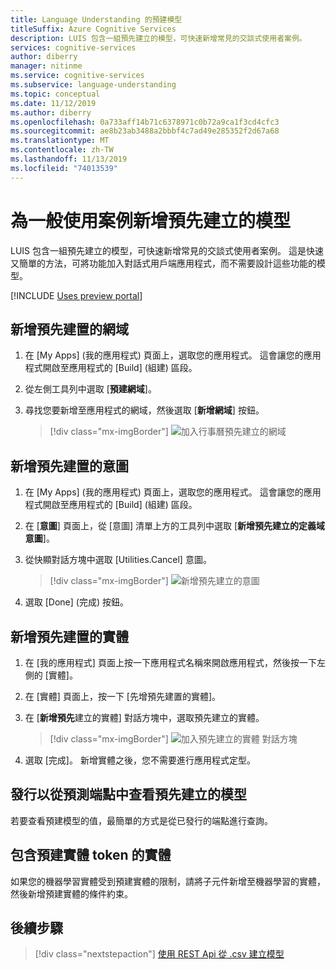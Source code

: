 ```yaml
---
title: Language Understanding 的預建模型
titleSuffix: Azure Cognitive Services
description: LUIS 包含一組預先建立的模型，可快速新增常見的交談式使用者案例。
services: cognitive-services
author: diberry
manager: nitinme
ms.service: cognitive-services
ms.subservice: language-understanding
ms.topic: conceptual
ms.date: 11/12/2019
ms.author: diberry
ms.openlocfilehash: 0a733aff14b71c6378971c0b72a9ca1f3cd4cfc3
ms.sourcegitcommit: ae8b23ab3488a2bbbf4c7ad49e285352f2d67a68
ms.translationtype: MT
ms.contentlocale: zh-TW
ms.lasthandoff: 11/13/2019
ms.locfileid: "74013539"
---
```

# <a name="add-prebuilt-models-for-common-usage-scenarios"></a>為一般使用案例新增預先建立的模型 

LUIS 包含一組預先建立的模型，可快速新增常見的交談式使用者案例。 這是快速又簡單的方法，可將功能加入對話式用戶端應用程式，而不需要設計這些功能的模型。 

[!INCLUDE [Uses preview portal](includes/uses-portal-preview.md)]

## <a name="add-a-prebuilt-domain"></a>新增預先建置的網域

1. 在 [My Apps] \(我的應用程式\) 頁面上，選取您的應用程式。 這會讓您的應用程式開啟至應用程式的 [Build] \(組建\) 區段。 

1. 從左側工具列中選取 [**預建網域**]。 

1. 尋找您要新增至應用程式的網域，然後選取 [**新增網域**] 按鈕。

    > [!div class="mx-imgBorder"]
    > ![加入行事曆預先建立的網域](./media/luis-prebuilt-domains/add-prebuilt-domain.png)

## <a name="add-a-prebuilt-intent"></a>新增預先建置的意圖

1. 在 [My Apps] \(我的應用程式\) 頁面上，選取您的應用程式。 這會讓您的應用程式開啟至應用程式的 [Build] \(組建\) 區段。 

1. 在 [**意圖**] 頁面上，從 [意圖] 清單上方的工具列中選取 [**新增預先建立的定義域意圖**]。 

1. 從快顯對話方塊中選取 [Utilities.Cancel] 意圖。 

    > [!div class="mx-imgBorder"]
    > ![新增預先建立的意圖](./media/luis-prebuilt-domains/add-prebuilt-domain-intents.png)

1. 選取 [Done] \(完成\) 按鈕。

## <a name="add-a-prebuilt-entity"></a>新增預先建置的實體

1. 在 [我的應用程式] 頁面上按一下應用程式名稱來開啟應用程式，然後按一下左側的 [實體]。 

1. 在 [實體] 頁面上，按一下 [先增預先建置的實體]。

1. 在 [**新增預先**建立的實體] 對話方塊中，選取預先建立的實體。 

    > [!div class="mx-imgBorder"]
    > ![加入預先建立的實體 對話方塊](./media/luis-prebuilt-domains/add-prebuilt-entity.png)

1. 選取 [完成]。 新增實體之後，您不需要進行應用程式定型。 

## <a name="publish-to-view-prebuilt-model-from-prediction-endpoint"></a>發行以從預測端點中查看預先建立的模型

若要查看預建模型的值，最簡單的方式是從已發行的端點進行查詢。 

## <a name="entities-containing-a-prebuilt-entity-token"></a>包含預建實體 token 的實體
 
如果您的機器學習實體受到預建實體的限制，請將子元件新增至機器學習的實體，然後新增預建實體的條件約束。

## <a name="next-steps"></a>後續步驟
> [!div class="nextstepaction"]
> [使用 REST Api 從 .csv 建立模型](./luis-tutorial-node-import-utterances-csv.md)

